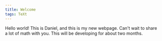 ```yaml
---
title: Welcome
tags: TeXt
---
```


Hello world! This is Daniel, and this is my new webpage. Can't wait to share a lot of math with you. This will be developing for about two months.